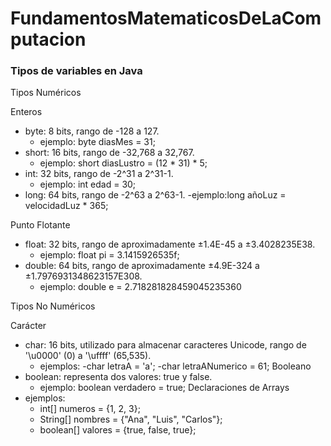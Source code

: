 # FundamentosMatematicosDeLaComputacion
### Tipos de variables en Java
Tipos Numéricos

Enteros
- byte: 8 bits, rango de -128 a 127.
   - ejemplo: byte diasMes = 31; 
- short: 16 bits, rango de -32,768 a 32,767.
   - ejemplo: short diasLustro = (12 * 31) * 5;
- int: 32 bits, rango de -2^31 a 2^31-1.
   - ejemplo: int edad = 30;
- long: 64 bits, rango de -2^63 a 2^63-1.
   -ejemplo:long añoLuz = velocidadLuz * 365;
  
Punto Flotante
- float: 32 bits, rango de aproximadamente ±1.4E-45 a ±3.4028235E38.
   - ejemplo: float pi = 3.1415926535f;
- double: 64 bits, rango de aproximadamente ±4.9E-324 a ±1.7976931348623157E308.
  - ejemplo: double e = 2.718281828459045235360
    
Tipos No Numéricos

Carácter
- char: 16 bits, utilizado para almacenar caracteres Unicode, rango de '\u0000' (0) a '\uffff' (65,535).
   - ejemplos:
      -char letraA = 'a';
      -char letraANumerico = 61;
Booleano
- boolean: representa dos valores: true y false.
   - ejemplo: boolean verdadero = true;
Declaraciones de Arrays
- ejemplos:
   - int[] numeros = {1, 2, 3};
   - String[] nombres = {"Ana", "Luis", "Carlos"};
   - boolean[] valores = {true, false, true};

